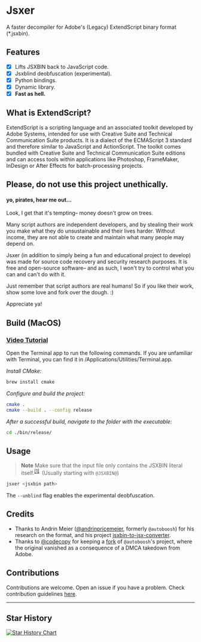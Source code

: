 # Jsxer
A faster decompiler for Adobe's (Legacy) ExtendScript binary format (*.jsxbin).

## Features
* [x] Lifts JSXBIN back to JavaScript code.
* [x] Jsxblind deobfuscation (experimental).
* [x] Python bindings.
* [x] Dynamic library.
* [x] **Fast as hell.**

## What is ExtendScript?
ExtendScript is a scripting language and an associated toolkit developed by Adobe Systems, intended for use with Creative Suite and Technical Communication Suite products. It is a dialect of the ECMAScript 3 standard and therefore similar to JavaScript and ActionScript. The toolkit comes bundled with Creative Suite and Technical Communication Suite editions and can access tools within applications like Photoshop, FrameMaker, InDesign or After Effects for batch-processing projects.

## Please, do not use this project unethically.

#### yo, pirates, hear me out...

Look, I get that it's tempting– money doesn't grow on trees.

Many script authors are independent developers, and by stealing their work you make what they do unsustainable and their lives harder. Without income, they are not able to create and maintain what many people may depend on.  

Jsxer (in addition to simply being a fun and educational project to develop) was made for source code recovery and security research purposes. It is free and open-source software– and as such, I won't try to control what you can and can't do with it. 

Just remember that script authors are real humans! So if you like their work, show some love and fork over the dough. :)

Appreciate ya!

## Build (MacOS)

### [Video Tutorial](https://www.youtube.com/watch?v=939Bo5iTxo0)

Open the Terminal app to run the following commands. If you are unfamiliar with Terminal, you can find it in /Applications/Utilities/Terminal.app.

*Install CMake:*
```bash
brew install cmake
```

*Configure and build the project:*
```bash
cmake .
cmake --build . --config release 
```

*After a successful build, navigate to the folder with the executable:*
```bash
cd ./bin/release/
```

## Usage

> **Note**
> Make sure that the input file only contains the JSXBIN literal itself.<sup><a href="https://youtu.be/939Bo5iTxo0?lc=UgyPDxgsuRmbfd8MI-F4AaABAg.9gIEl4rxFVa9gIFW1EPzqO">\[1\]</a></sup>&ensp;(Usually starting with `@JSXBIN@`)

```bash
jsxer <jsxbin path>
```

The `--unblind` flag enables the experimental deobfuscation.

## Credits
  - Thanks to Andrin Meier ([@andrinpricemeier](https://github.com/andrinpricemeier), formerly `@autoboosh`) for his research on the format, and his project [jsxbin-to-jsx-converter](https://github.com/autoboosh/jsxbin-to-jsx-converter).
  - Thanks to [@codecopy](https://github.com/codecopy) for keeping a [fork](https://github.com/codecopy/jsxbin-to-jsx-converter) of `@autoboosh`'s project, where the original vanished as a consequence of a DMCA takedown from Adobe.


## Contributions
Contributions are welcome. Open an issue if you have a problem. Check contribution guidelines [here](CONTRIBUTING.md).

---

## Star History

[![Star History Chart](https://api.star-history.com/svg?repos=AngeloD2022/jsxer&type=Date)](https://star-history.com/#AngeloD2022/jsxer&Date)

